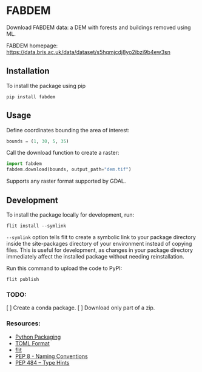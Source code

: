 # FABDEM

Download FABDEM data: a DEM with forests and buildings removed using ML.

FABDEM homepage: https://data.bris.ac.uk/data/dataset/s5hqmjcdj8yo2ibzi9b4ew3sn

## Installation

To install the package using pip
```shell
pip install fabdem
```

## Usage

Define coordinates bounding the area of interest:
```python
bounds = (1, 30, 5, 35)
```
Call the download function to create a raster:
```python
import fabdem
fabdem.download(bounds, output_path="dem.tif")
```
Supports any raster format supported by GDAL.

## Development

To install the package locally for development, run:
```shell
flit install --symlink
```
`--symlink` option tells flit to create a symbolic link to your package directory inside the site-packages directory of your environment instead of copying files. This is useful for development, as changes in your package directory immediately affect the installed package without needing reinstallation.

Run this command to upload the code to PyPI:
```shell
flit publish
```

### TODO:
[ ] Create a conda package.
[ ] Download only part of a zip.

### Resources:
- [Python Packaging](https://packaging.python.org/en/latest/overview/)
- [TOML Format](https://github.com/toml-lang/toml)
- [flit](https://flit.pypa.io/en/latest/)
- [PEP 8 - Naming Conventions](https://peps.python.org/pep-0008/#naming-conventions)
- [PEP 484 – Type Hints](https://peps.python.org/pep-0484/)